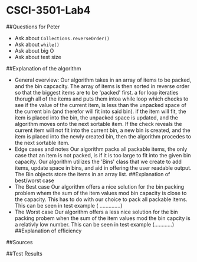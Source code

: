# CSCI-3501-Lab4
##Questions for Peter
* Ask about ```Collections.reverseOrder()```
* Ask about ```while()```
* Ask about big O
* Ask about test size

##Explanation of the algorithm
* General overview: 
    Our algorithm takes in an array of items to be packed, and the bin capcacity.
    The array of items is then sorted in reverse order so that the biggest items are to be 'packed' first.
    a for loop iteraties thorugh all of the items and puts them intoa while loop which
    checks to see if the value of the current item, is less than the unpacked space of the current bin (and therefor will fit into said bin).
    if the item will fit, the item is placed into the bin, the unpacked space is updated, and the algorithm moves onto the next sortable item. 
    If the check reveals the current item will not fit into the current bin, a new bin is created, and the item is placed into the newly created bin, 
    then the algorithm procedes to the next sortable item.  
* Edge cases and notes
    Our algorithm packs all packable items, the only case that an item is not packed, is if it is too large to fit into the given bin capacity.
    Our algorithm utilizes the 'Bins' class that we create to add items, update space in bins, and aid in offering the user readable output. 
    The Bin objects store the items in an array list. 
##Explanation of best/worst case
* The Best case
    Our algorithm offers a nice solution for the bin packing problem whem the sum of the item values mod bin capacity is close to the capacity. 
    This has to do with our choice to pack all packable items. This can be seen in test example ( ..............)
* The Worst case 
    Our algorithm offers a less nice solution for the bin packing probem when the sum of the item values mod the bin capcity is a relativly low number.
    This can be seen in test example (............)
##Explanation of efficiency 

##Sources

##Test Results